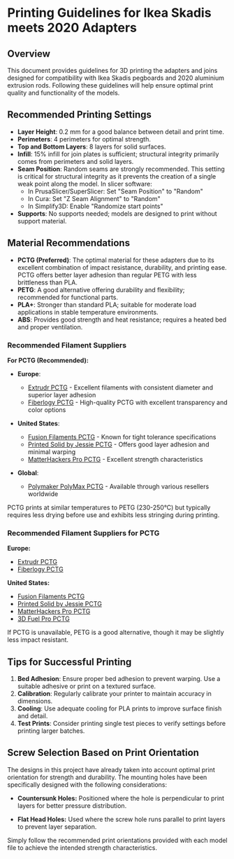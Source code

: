 # Printing Guidelines for Ikea Skadis meets 2020 Adapters

## Overview

This document provides guidelines for 3D printing the adapters and joins designed for compatibility with Ikea Skadis pegboards and 2020 aluminium extrusion rods. Following these guidelines will help ensure optimal print quality and functionality of the models.

## Recommended Printing Settings

- **Layer Height**: 0.2 mm for a good balance between detail and print time.
- **Perimeters**: 4 perimeters for optimal strength.
- **Top and Bottom Layers**: 8 layers for solid surfaces.
- **Infill**: 15% infill for join plates is sufficient; structural integrity primarily comes from perimeters and solid layers.
- **Seam Position**: Random seams are strongly recommended. This setting is critical for structural integrity as it prevents the creation of a single weak point along the model. In slicer software:
  - In PrusaSlicer/SuperSlicer: Set "Seam Position" to "Random"
  - In Cura: Set "Z Seam Alignment" to "Random"
  - In Simplify3D: Enable "Randomize start points"
- **Supports**: No supports needed; models are designed to print without support material.

## Material Recommendations

- **PCTG (Preferred)**: The optimal material for these adapters due to its excellent combination of impact resistance, durability, and printing ease. PCTG offers better layer adhesion than regular PETG with less brittleness than PLA.
- **PETG**: A good alternative offering durability and flexibility; recommended for functional parts.
- **PLA+**: Stronger than standard PLA; suitable for moderate load applications in stable temperature environments.
- **ABS**: Provides good strength and heat resistance; requires a heated bed and proper ventilation.

### Recommended Filament Suppliers

**For PCTG (Recommended):**

- **Europe**:
  - [Extrudr PCTG](https://www.extrudr.com/en/inlt/products/pctg/) - Excellent filaments with consistent diameter and superior layer adhesion
  - [Fiberlogy PCTG](https://fiberlogy.com/en/fiberlogy-filaments/pctg/) - High-quality PCTG with excellent transparency and color options

- **United States**:
  - [Fusion Filaments PCTG](https://fusionfilaments.com/collections/pctg-filament) - Known for tight tolerance specifications
  - [Printed Solid by Jessie PCTG](https://www.printedsolid.com/collections/1-75mm-filament/material_pctg) - Offers good layer adhesion and minimal warping
  - [MatterHackers Pro PCTG](https://www.matterhackers.com/s/store?q=pctg) - Excellent strength characteristics

- **Global**:
  - [Polymaker PolyMax PCTG](https://polymaker.com/product/polymax-pctg/) - Available through various resellers worldwide

PCTG prints at similar temperatures to PETG (230-250°C) but typically requires less drying before use and exhibits less stringing during printing.

### Recommended Filament Suppliers for PCTG

**Europe:**

- [Extrudr PCTG](https://www.extrudr.com/en/inlt/products/pctg/)
- [Fiberlogy PCTG](https://fiberlogy.com/en/fiberlogy-filaments/pctg/)

**United States:**

- [Fusion Filaments PCTG](https://www.fusionfilaments.com/shop/category/pctg-24)
- [Printed Solid by Jessie PCTG](https://www.printedsolid.com/collections/1-75mm-filament/material_pctg)
- [MatterHackers Pro PCTG](https://www.matterhackers.com/s/store?q=pctg)
- [3D Fuel Pro PCTG](https://www.3dfuel.com/collections/1-75mm-pro-pctg/)

If PCTG is unavailable, PETG is a good alternative, though it may be slightly less impact resistant.

## Tips for Successful Printing

1. **Bed Adhesion**: Ensure proper bed adhesion to prevent warping. Use a suitable adhesive or print on a textured surface.
2. **Calibration**: Regularly calibrate your printer to maintain accuracy in dimensions.
3. **Cooling**: Use adequate cooling for PLA prints to improve surface finish and detail.
4. **Test Prints**: Consider printing single test pieces to verify settings before printing larger batches.

## Screw Selection Based on Print Orientation

The designs in this project have already taken into account optimal print orientation for strength and durability. The mounting holes have been specifically designed with the following considerations:

- **Countersunk Holes:** Positioned where the hole is perpendicular to print layers for better pressure distribution.

- **Flat Head Holes:** Used where the screw hole runs parallel to print layers to prevent layer separation.

Simply follow the recommended print orientations provided with each model file to achieve the intended strength characteristics.
